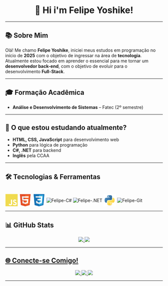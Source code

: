 <h1 align="center">👋 Hi i'm Felipe Yoshike!</h1>

---

## 📚 Sobre Mim

Olá! Me chamo **Felipe Yoshike**, iniciei meus estudos em programação no início de **2025** com o objetivo de ingressar na área de **tecnologia**.  
Atualmente estou focado em aprender o essencial para me tornar um **desenvolvedor back-end**, com o objetivo de evoluir para o desenvolvimento **Full-Stack**.

---

## 🎓 Formação Acadêmica

- **Análise e Desenvolvimento de Sistemas** – Fatec (2º semestre)  

---

## 📌 O que estou estudando atualmente?

- **HTML, CSS, JavaScript** para desenvolvimento web
- **Python** para lógica de programação
- **C#, .NET** para backend
- **Inglês** pela CCAA

---

## 🛠️ Tecnologias & Ferramentas

<div style="display: inline_block"><br>
  <img align="center" alt="Felipe-Js" height="40" width="40" src="https://raw.githubusercontent.com/devicons/devicon/master/icons/javascript/javascript-plain.svg">
  <img align="center" alt="Felipe-HTML" height="40" width="40" src="https://raw.githubusercontent.com/devicons/devicon/master/icons/html5/html5-original.svg">
  <img align="center" alt="Felipe-CSS" height="40" width="40" src="https://raw.githubusercontent.com/devicons/devicon/master/icons/css3/css3-original.svg">
  <img align="center" alt="Felipe-C#" height="40" width="40" src="https://cdn.jsdelivr.net/gh/devicons/devicon@latest/icons/csharp/csharp-original.svg" />
  <img align="center" alt="Felipe-.NET" height="40" width="40" src="https://cdn.jsdelivr.net/gh/devicons/devicon@latest/icons/dotnetcore/dotnetcore-original.svg" />
  <img align="center" alt="Felipe-Python" height="40" width="40" src="https://raw.githubusercontent.com/devicons/devicon/master/icons/python/python-original.svg">
  <img align="center" alt="Felipe-Git" height="40" width="40" src="https://cdn.jsdelivr.net/gh/devicons/devicon@latest/icons/git/git-original.svg" />
</div>

---

## 📊 GitHub Stats

<div align="center">
  <a href="https://github.com/felipekenjii">
  <img height="180em" src="https://github-readme-stats.vercel.app/api?username=felipekenjii&show_icons=true&theme=dracula&include_all_commits=true&count_private=true"/>
  <img height="180em" src="https://github-readme-stats.vercel.app/api/top-langs/?username=felipekenjii&layout=compact&langs_count=6&theme=dracula"/>
</div>

---

## 🌐 Conecte-se Comigo!

<div align="center"> 
  <a href="https://instagram.com/felipekkenji" target="_blank">
    <img src="https://img.shields.io/badge/-Instagram-%23E4405F?style=for-the-badge&logo=instagram&logoColor=white" />
  </a>
  <a href="mailto:kfelipekky@gmail.com" target="_blank">
    <img src="https://img.shields.io/badge/-Gmail-%23333?style=for-the-badge&logo=gmail&logoColor=white" />
  </a>
  <a href="https://www.linkedin.com/in/felipeyoshike" target="_blank">
    <img src="https://img.shields.io/badge/-LinkedIn-%230077B5?style=for-the-badge&logo=linkedin&logoColor=white" />
  </a> 
</div>

---
